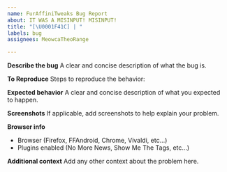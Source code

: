 ```yaml
---
name: FurAffiniTweaks Bug Report
about: IT WAS A MISINPUT! MISINPUT!
title: "[\U0001F41C] | "
labels: bug
assignees: MeowcaTheoRange

---
```


**Describe the bug**
A clear and concise description of what the bug is.

**To Reproduce**
Steps to reproduce the behavior:

**Expected behavior**
A clear and concise description of what you expected to happen.

**Screenshots**
If applicable, add screenshots to help explain your problem.

**Browser info**
 - Browser (Firefox, FFAndroid, Chrome, Vivaldi, etc...)
- Plugins enabled (No More News, Show Me The Tags, etc...)

**Additional context**
Add any other context about the problem here.

